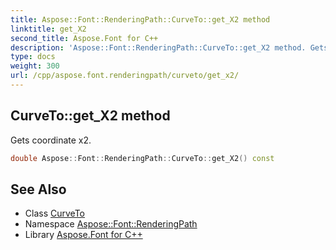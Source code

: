 ```yaml
---
title: Aspose::Font::RenderingPath::CurveTo::get_X2 method
linktitle: get_X2
second_title: Aspose.Font for C++
description: 'Aspose::Font::RenderingPath::CurveTo::get_X2 method. Gets coordinate x2 in C++.'
type: docs
weight: 300
url: /cpp/aspose.font.renderingpath/curveto/get_x2/
---
```

## CurveTo::get_X2 method


Gets coordinate x2.

```cpp
double Aspose::Font::RenderingPath::CurveTo::get_X2() const
```

## See Also

* Class [CurveTo](../)
* Namespace [Aspose::Font::RenderingPath](../../)
* Library [Aspose.Font for C++](../../../)

